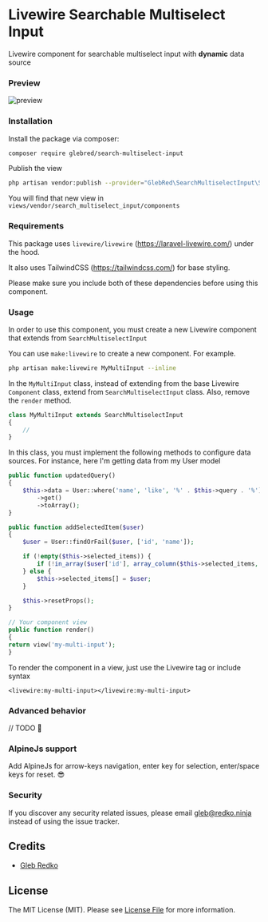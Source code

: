 # Livewire Searchable Multiselect Input

Livewire component for searchable multiselect input with **dynamic** data source

### Preview

![preview](https://github.com/GlebRed/Livewire-Search-Multiselect-Input/raw/master/preview.gif)

### Installation

Install the package via composer:

```bash
composer require glebred/search-multiselect-input
```

Publish the view 
```bash
php artisan vendor:publish --provider="GlebRed\SearchMultiselectInput\SearchMultiselectInputServiceProvider" --tag="views"
```
You will find that new view in `views/vendor/search_multiselect_input/components`

### Requirements

This package uses `livewire/livewire` (https://laravel-livewire.com/) under the hood.

It also uses TailwindCSS (https://tailwindcss.com/) for base styling.

Please make sure you include both of these dependencies before using this component.

### Usage

In order to use this component, you must create a new Livewire component that extends from
`SearchMultiselectInput`

You can use `make:livewire` to create a new component. For example.
```bash
php artisan make:livewire MyMultiInput --inline
```

In the `MyMultiInput` class, instead of extending from the base Livewire `Component` class,
extend from `SearchMultiselectInput` class. Also, remove the `render` method.

```php
class MyMultiInput extends SearchMultiselectInput
{
    //
}
```

In this class, you must implement the following methods to configure data sources. For instance, here I'm getting data from my User model
```php
public function updatedQuery()
{
    $this->data = User::where('name', 'like', '%' . $this->query . '%')
        ->get()
        ->toArray();
}

public function addSelectedItem($user)
{
    $user = User::findOrFail($user, ['id', 'name']);

    if (!empty($this->selected_items)) {
        if (!in_array($user['id'], array_column($this->selected_items, 'id'))) $this->selected_items[] = $user;
    } else {
        $this->selected_items[] = $user;
    }

    $this->resetProps();
}

// Your component view
public function render()
{
return view('my-multi-input');
}
```

To render the component in a view, just use the Livewire tag or include syntax

 ```blade
 <livewire:my-multi-input></livewire:my-multi-input>
 ```

### Advanced behavior

// TODO 😬

### AlpineJs support

Add AlpineJs for arrow-keys navigation, enter key for selection, enter/space keys for reset. 😎

### Security

If you discover any security related issues, please email gleb@redko.ninja instead of using the issue tracker.

## Credits

- [Gleb Redko](https://github.com/glebred)

## License

The MIT License (MIT). Please see [License File](LICENSE.md) for more information.